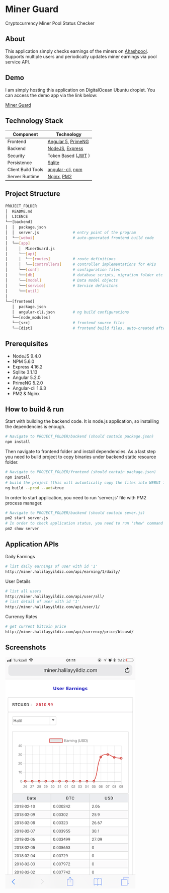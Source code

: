 # Miner Guard
Cryptocurrency Miner Pool Status Checker

## About
This application simply checks earnings of the miners on [Ahashpool](http://ahashpool.com). Supports multiple users and periodically updates miner earnings via pool service API.

## Demo
I am simply hosting this application on DigitalOcean Ubuntu droplet. You can access the demo app via the link below:

[Miner Guard](http://miner.halilayyildiz.com/)


## Technology Stack
Component         | Technology
---               | ---
Frontend          | [Angular 5](https://github.com/angular/angular), [PrimeNG](https://www.primefaces.org/primeng/)
Backend           | [NodeJS](https://nodejs.org), [Express](https://expressjs.com/)
Security          | Token Based ([JWT](https://github.com/auth0/java-jwt) ) 
Persistence       | [Sqlite](https://www.npmjs.com/package/sqlite3)
Client Build Tools| [angular-cli](https://github.com/angular/angular-cli), [npm](https://www.npmjs.com/)
Server Runtime    | [Nginx](https://www.nginx.com/), [PM2](http://pm2.keymetrics.io/)


## Project Structure
```bash
PROJECT_FOLDER
│  README.md
│  LICENCE           
└──[backend]  
│  │  package.json      
│  │  server.js               # entry point of the program 
│  └──[webui]                 # auto-generated frontend build code
│  └──[app]
│     │  MinerGuard.js 
│     └──[api]
│     │  └──[routes]          # route definitions
│     │  └──[controllers]     # controller implementations for APIs
│     └──[conf]               # configuration files
│     └──[db]                 # database scripts, migration folder etc
│     └──[model]              # Data model objects
│     └──[service]            # Service definitons
│     └──[util]     
│
└──[frontend]
   │  package.json     
   │  angular-cli.json        # ng build configurations
   └──[node_modules]
   └──[src]                   # frontend source files
   └──[dist]                  # frontend build files, auto-created after running angular build: ng -build
```

## Prerequisites
- NodeJS 9.4.0
- NPM 5.6.0
- Express 4.16.2  
- Sqllite 3.1.13
- Angular 5.2.0
- PrimeNG 5.2.0
- Angular-cli 1.6.3
- PM2 & Nginx

## How to build & run

Start with building the backend code. It is node.js application, so installing the dependencies is enough.

```bash
# Navigate to PROJECT_FOLDER/backend (should contain package.json)
npm install
```

Then navigate to frontend folder and install dependencies. As a last step you need to build project to copy binaries under backend static resource folder.

```bash
# Navigate to PROJECT_FOLDER/frontend (should contain package.json)
npm install
# build the project (this will automtically copy the files into WEBUI folder under backend )
ng build --prod --aot=true
```

In order to start application, you need to run 'server.js' file with PM2 process manager.
```bash
# Navigate to PROJECT_FOLDER/backend (should contain sever.js)
pm2 start server.js
# In order to check application status, you need to run 'show' command
pm2 show server
```


## Application APIs

Daily Earnings

```bash
# list daily earnings of user with id '1'
http://miner.halilayyildiz.com/api/earning/1/daily/
```

User Details

```bash
# list all users
http://miner.halilayyildiz.com/api/user/all/
# list detail of user with id '1'
http://miner.halilayyildiz.com/api/user/1/
```

Currency Rates
```bash
# get current bitcoin price
http://miner.halilayyildiz.com/api/currency/price/btcusd/
```

## Screenshots

![UserEarnings](/screenshots/user_earning_page.png?raw=true)


